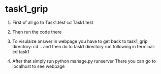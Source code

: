 # task1_grip

1) First of all go to Task1.test
cd Task1.test

2) Then run the code there
3) To visulaize answer in webpage you have to get back to task1_grip directory:
  cd ..
  and then do to task1 directory run following in terminal:
  cd task1
4) After that simply run 
  python manage.py runserver
  There you can go to localhost to see webpage 
  
